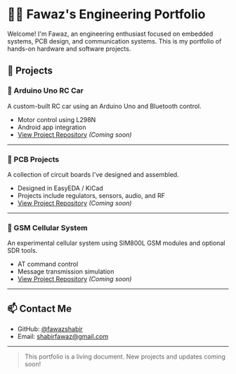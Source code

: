# 👨‍🔧 Fawaz's Engineering Portfolio

Welcome! I'm Fawaz, an engineering enthusiast focused on embedded systems, PCB design, and communication systems. This is my portfolio of hands-on hardware and software projects.

## 🔩 Projects

### 🚗 Arduino Uno RC Car
A custom-built RC car using an Arduino Uno and Bluetooth control.

- Motor control using L298N
- Android app integration
- [View Project Repository](https://github.com/fawazshabir/arduino-rc-car) *(Coming soon)*

---

### 🧠 PCB Projects
A collection of circuit boards I've designed and assembled.

- Designed in EasyEDA / KiCad
- Projects include regulators, sensors, audio, and RF
- [View Project Repository](https://github.com/fawazshabir/pcb-projects) *(Coming soon)*

---

### 📶 GSM Cellular System
An experimental cellular system using SIM800L GSM modules and optional SDR tools.

- AT command control
- Message transmission simulation
- [View Project Repository](https://github.com/fawazshabir/cellular-system) *(Coming soon)*

---

## 📫 Contact Me
- GitHub: [@fawazshabir](https://github.com/fawazshabir)
- Email: shabirfawaz@gmail.com

---

> This portfolio is a living document. New projects and updates coming soon!
